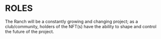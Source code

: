 # ROLES

The Ranch will be a constantly growing and changing project; as a club/community, holders of the NFT(s) have the ability to shape and control the future of the project.
